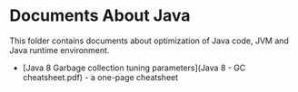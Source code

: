 # Documents About Java
This folder contains documents about optimization of Java code, JVM and Java runtime environment.

* [Java 8 Garbage collection tuning parameters](Java 8 - GC cheatsheet.pdf) - a one-page cheatsheet

